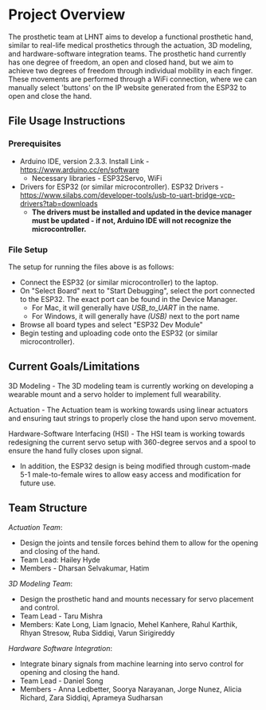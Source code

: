 # Project Overview

The prosthetic team at LHNT aims to develop a functional prosthetic hand, similar to real-life medical prosthetics through the actuation, 3D modeling, and hardware-software integration teams. The prosthetic hand currently has one degree of freedom, an open and closed hand, but we aim to achieve two degrees of freedom through individual mobility in each finger. These movements are performed through a WiFi connection, where we can manually select 'buttons' on the IP website generated from the ESP32 to open and close the hand.

## File Usage Instructions
### Prerequisites
- Arduino IDE, version 2.3.3. Install Link - https://www.arduino.cc/en/software
  - Necessary libraries - ESP32Servo, WiFi
- Drivers for ESP32 (or similar microcontroller). ESP32 Drivers - https://www.silabs.com/developer-tools/usb-to-uart-bridge-vcp-drivers?tab=downloads
  - **The drivers must be installed and updated in the device manager must be updated - if not, Arduino IDE will not recognize the microcontroller.**

### File Setup
The setup for running the files above is as follows:
- Connect the ESP32 (or similar microcontroller) to the laptop.
- On "Select Board" next to "Start Debugging", select the port connected to the ESP32. The exact port can be found in the Device Manager.
  - For Mac, it will generally have *USB_to_UART* in the name.
  - For Windows, it will generally have *(USB)* next to the port name
- Browse all board types and select "ESP32 Dev Module"
- Begin testing and uploading code onto the ESP32 (or similar microcontroller).

## Current Goals/Limitations

3D Modeling - The 3D modeling team is currently working on developing a wearable mount and a servo holder to implement full wearability.

Actuation - The Actuation team is working towards using linear actuators and ensuring taut strings to properly close the hand upon servo movement.

Hardware-Software Interfacing (HSI) - The HSI team is working towards redesigning the current servo setup with 360-degree servos and a spool to ensure the hand fully closes upon signal.
- In addition, the ESP32 design is being modified through custom-made 5-1 male-to-female wires to allow easy access and modification for future use.

## Team Structure

*Actuation Team*:
- Design the joints and tensile forces behind them to allow for the opening and closing of the hand.
- Team Lead: Hailey Hyde
- Members - Dharsan Selvakumar, Hatim 

*3D Modeling Team*:
- Design the prosthetic hand and mounts necessary for servo placement and control.
- Team Lead - Taru Mishra
- Members: Kate Long, Liam Ignacio, Mehel Kanhere, Rahul Karthik, Rhyan Stresow, Ruba Siddiqi, Varun Sirigireddy

*Hardware Software Integration*:
- Integrate binary signals from machine learning into servo control for opening and closing the hand.
- Team Lead - Daniel Song
- Members - Anna Ledbetter, Soorya Narayanan, Jorge Nunez, Alicia Richard, Zara Siddiqi, Aprameya Sudharsan
